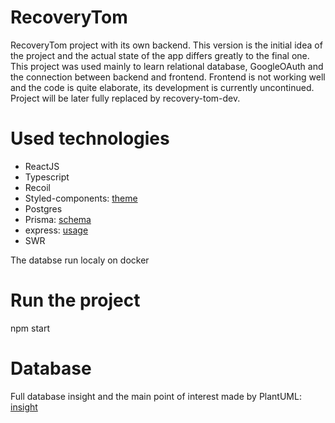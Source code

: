 # RecoveryTom
RecoveryTom project with its own backend. This version is the initial idea of the project and the actual state of the app differs greatly to the final one. This project was used mainly to learn relational database, GoogleOAuth and the connection between backend and frontend. Frontend is not working well and the code is quite elaborate, its development is currently uncontinued.
Project will be later fully replaced by recovery-tom-dev.

# Used technologies
- ReactJS
- Typescript
- Recoil
- Styled-components: [theme](https://github.com/TomasJanecka/RecoveryTom/blob/main/recovery-app/src/theme/Theme.tsx)
- Postgres
- Prisma: [schema](https://github.com/TomasJanecka/RecoveryTom/blob/main/server/prisma/schema.prisma)
- express: [usage](https://github.com/TomasJanecka/RecoveryTom/blob/main/server/api/routes/user.ts)
- SWR

The databse run localy on docker

# Run the project
npm start

# Database
Full database insight and the main point of interest made by PlantUML: [insight](https://github.com/TomasJanecka/RecoveryTom/blob/main/database/database-full.png)
